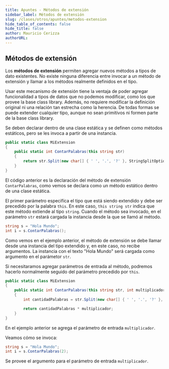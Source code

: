 ```yaml
---
title: Apuntes - Métodos de extensión
sidebar_label: Métodos de extensión
slug: /clases/otros/apuntes/metodos-extension
hide_table_of_contents: false
hide_title: false
author: Mauricio Cerizza
authorURL: 
---
```

## Métodos de extensión
Los **métodos de extensión** permiten agregar nuevos métodos a tipos de dato existentes. No existe ninguna diferencia entre invocar a un método de extensión y llamar a los métodos realmente definidos en el tipo. 

Usar este mecanismo de extensión tiene la ventaja de poder agregar funcionalidad a tipos de datos que no podemos modificar, como los que provee la base class library. Además, no requiere modificar la definición original ni una relación tan estrecha como la herencia. De todas formas se puede extender cualquier tipo, aunque no sean primitivos ni formen parte de la base class library. 

Se deben declarar dentro de una clase estática y se definen como métodos estáticos, pero se les invoca a partir de una instancia.

```csharp
public static class MiExtension
{
    public static int ContarPalabras(this string str)
    {
        return str.Split(new char[] { ' ', '.', '?' }, StringSplitOptions.RemoveEmptyEntries).Length;
    }
}
```

El código anterior es la declaración del método de extensión `ContarPalabras`, como vemos se declara como un método estático dentro de una clase estática. 

El primer parámetro especifíca el tipo que está siendo extendido y debe ser precedido por la palabra `this`. En este caso, `this string str` indica que este método extiende al tipo `string`. Cuando el método sea invocado, en el parámetro `str` estará cargada la instancia desde la que se llamó al método. 

```csharp
string s = "Hola Mundo";
int i = s.ContarPalabras();
```

Como vemos en el ejemplo anterior, el método de extensión se debe llamar desde una instancia del tipo extendido y, en este caso, no recibe argumentos. La instancia con el texto "Hola Mundo" será cargada como argumento en el parámetor `str`. 

Si necesitaramos agregar parámetros de entrada al método, podremos hacerlo normalmente seguido del parámetro precedido por `this`.

```csharp
public static class MiExtension
{
    public static int ContarPalabras(this string str, int multiplicador)
    {
        int cantidadPalabras = str.Split(new char[] { ' ', '.', '?' }, StringSplitOptions.RemoveEmptyEntries).Length;

        return cantidadPalabras * multiplicador;
    }
}
```

En el ejemplo anterior se agrega el parámetro de entrada `multiplicador`. 

Veamos cómo se invoca:

```csharp
string s = "Hola Mundo";
int i = s.ContarPalabras(2);
```

Se provee el argumento para el parámetro de entrada `multiplicador`.